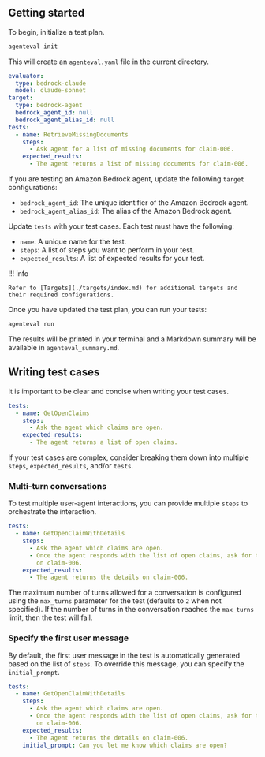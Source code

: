 ## Getting started

To begin, initialize a test plan.

```bash
agenteval init
```

This will create an `agenteval.yaml` file in the current directory.

```yaml
evaluator:
  type: bedrock-claude
  model: claude-sonnet
target:
  type: bedrock-agent
  bedrock_agent_id: null
  bedrock_agent_alias_id: null
tests:
  - name: RetrieveMissingDocuments
    steps:
      - Ask agent for a list of missing documents for claim-006.
    expected_results:
      - The agent returns a list of missing documents for claim-006.
```

If you are testing an Amazon Bedrock agent, update the following `target` configurations:

- `bedrock_agent_id`: The unique identifier of the Amazon Bedrock agent.
- `bedrock_agent_alias_id`: The alias of the Amazon Bedrock agent.

Update `tests` with your test cases. Each test must have the following:

- `name`: A unique name for the test.
- `steps`: A list of steps you want to perform in your test.
- `expected_results`: A list of expected results for your test.

!!! info

    Refer to [Targets](./targets/index.md) for additional targets and their required configurations.

Once you have updated the test plan, you can run your tests:

```bash
agenteval run
```

The results will be printed in your terminal and a Markdown summary will be available in `agenteval_summary.md`.

## Writing test cases

It is important to be clear and concise when writing your test cases.

```yaml
tests:
  - name: GetOpenClaims
    steps:
      - Ask the agent which claims are open.
    expected_results:
      - The agent returns a list of open claims.
```

If your test cases are complex, consider breaking them down into multiple `steps`, `expected_results`, and/or `tests`.

### Multi-turn conversations

To test multiple user-agent interactions, you can provide multiple `steps` to orchestrate the interaction.

```yaml
tests:
  - name: GetOpenClaimWithDetails
    steps:
      - Ask the agent which claims are open.
      - Once the agent responds with the list of open claims, ask for the details
        on claim-006.
    expected_results:
      - The agent returns the details on claim-006.
```

The maximum number of turns allowed for a conversation is configured using the `max_turns` parameter for the test (defaults to `2` when not specified).
If the number of turns in the conversation reaches the `max_turns` limit, then the test will fail.

### Specify the first user message

By default, the first user message in the test is automatically generated based on the list of `steps`. To override this message, you can specify the `initial_prompt`.

```yaml
tests:
  - name: GetOpenClaimWithDetails
    steps:
      - Ask the agent which claims are open.
      - Once the agent responds with the list of open claims, ask for the details
        on claim-006.
    expected_results:
      - The agent returns the details on claim-006.
    initial_prompt: Can you let me know which claims are open?
```
